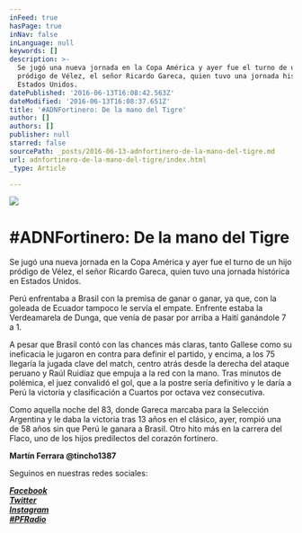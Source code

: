 ```yaml
---
inFeed: true
hasPage: true
inNav: false
inLanguage: null
keywords: []
description: >-
  Se jugó una nueva jornada en la Copa América y ayer fue el turno de un hijo
  pródigo de Vélez, el señor Ricardo Gareca, quien tuvo una jornada histórica en
  Estados Unidos.
datePublished: '2016-06-13T16:08:42.563Z'
dateModified: '2016-06-13T16:08:37.651Z'
title: '#ADNFortinero: De la mano del Tigre'
author: []
authors: []
publisher: null
starred: false
sourcePath: _posts/2016-06-13-adnfortinero-de-la-mano-del-tigre.md
url: adnfortinero-de-la-mano-del-tigre/index.html
_type: Article

---
```

![](https://the-grid-user-content.s3-us-west-2.amazonaws.com/ed6e69d7-6188-43dd-8574-8bda0e4273cf.jpg)

# \#ADNFortinero: De la mano del Tigre

Se jugó una nueva jornada en la Copa América y ayer fue el turno de un hijo pródigo de Vélez, el señor Ricardo Gareca, quien tuvo una jornada histórica en Estados Unidos.

Perú enfrentaba a Brasil con la premisa de ganar o ganar, ya que, con la goleada de Ecuador tampoco le servía el empate. Enfrente estaba la Verdeamarela de Dunga, que venía de pasar por arriba a Haití ganándole 7 a 1\. 

A pesar que Brasil contó con las chances más claras, tanto Gallese como su ineficacia le jugaron en contra para definir el partido, y encima, a los 75 llegaría la jugada clave del match, centro atrás desde la derecha del ataque peruano y Raúl Ruidíaz que empuja a la red con la mano. Tras minutos de polémica, el juez convalidó el gol, que a la postre sería definitivo y le daría a Perú la victoria y clasificación a Cuartos por octava vez consecutiva.

Como aquella noche del 83, donde Gareca marcaba para la Selección Argentina y le daba la victoria tras 13 años en el clásico, ayer, rompió una de 58 años sin que Perú le ganara a Brasil. Otro hito más en la carrera del Flaco, uno de los hijos predilectos del corazón fortinero.

**Martín Ferrara @tincho1387**

Seguinos en nuestras redes sociales:

_**[Facebook][0]**_  
_**[Twitter][1]**_  
_**[Instagram][2]**_  
_**[\#PFRadio][3]**_

[0]: https://www.facebook.com/pasionfortineraoficial/
[1]: https://twitter.com/PasionFortinera
[2]: https://www.instagram.com/pasionfortinera/
[3]: http://www.pasionfortinera.com.ar/search/label/%23PFRadio